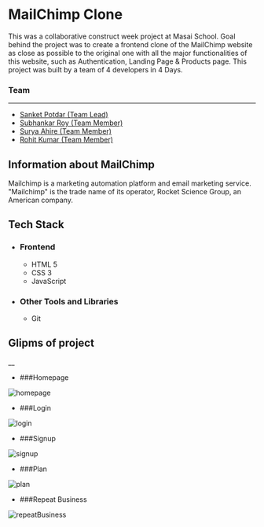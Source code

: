 # MailChimp Clone

<p>
This was a collaborative construct week project at Masai School.
Goal behind the project was to create a frontend clone of the MailChimp website as close as possible to the original one with all the major functionalities of this website, such as  Authentication, Landing Page & Products page.
This project was built by a team of 4 developers in 4 Days. 
</p>


### Team
___
 <ul>
        <li><a href="https://github.com/sanket-potdar563">Sanket Potdar (Team Lead)</a></li>
        <li> <a href="https://github.com/subhankarroy612">Subhankar Roy (Team Member)</a> </li>
        <li><a href="https://github.com/surya2697">Surya Ahire (Team Member)</a></li>
        <li><a href="https://github.com/Rohitsharma7877">Rohit Kumar (Team Member)</a></li>
  </ul>
  

## Information about MailChimp 

<p> Mailchimp is a marketing automation platform and email marketing service. "Mailchimp" is the trade name of its operator, Rocket Science Group, an American company. </p>

## Tech Stack
 - ### Frontend 
   * HTML 5
   * CSS 3
   * JavaScript

 - ### Other Tools and Libraries 
   * Git

 ## Glipms of project
__

   - ###Homepage 
<img src="https://i.imgur.com/u9g9COw.png" alt="homepage" />


   - ###Login 
<img src="https://i.imgur.com/ZwcYNjQ.jpg" alt="login" />



   - ###Signup 
<img src="https://i.imgur.com/Z08I4Nf.png" alt="signup" />


   - ###Plan 
<img src="https://i.imgur.com/Y4RGWrC.png" alt="plan" />



   - ###Repeat Business 
<img src="https://i.imgur.com/4x8FBeK.png" alt="repeatBusiness" />
